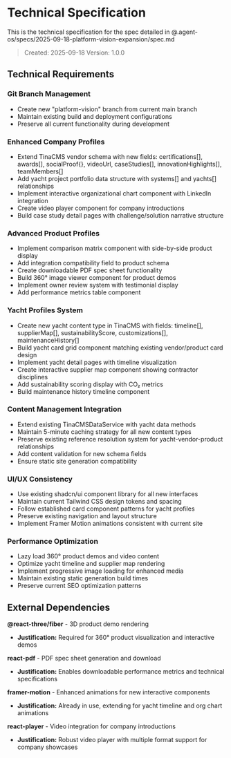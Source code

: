 # Technical Specification

This is the technical specification for the spec detailed in @.agent-os/specs/2025-09-18-platform-vision-expansion/spec.md

> Created: 2025-09-18
> Version: 1.0.0

## Technical Requirements

### Git Branch Management
- Create new "platform-vision" branch from current main branch
- Maintain existing build and deployment configurations
- Preserve all current functionality during development

### Enhanced Company Profiles
- Extend TinaCMS vendor schema with new fields: certifications[], awards[], socialProof{}, videoUrl, caseStudies[], innovationHighlights[], teamMembers[]
- Add yacht project portfolio data structure with systems[] and yachts[] relationships
- Implement interactive organizational chart component with LinkedIn integration
- Create video player component for company introductions
- Build case study detail pages with challenge/solution narrative structure

### Advanced Product Profiles
- Implement comparison matrix component with side-by-side product display
- Add integration compatibility field to product schema
- Create downloadable PDF spec sheet functionality
- Build 360° image viewer component for product demos
- Implement owner review system with testimonial display
- Add performance metrics table component

### Yacht Profiles System
- Create new yacht content type in TinaCMS with fields: timeline[], supplierMap[], sustainabilityScore, customizations[], maintenanceHistory[]
- Build yacht card grid component matching existing vendor/product card design
- Implement yacht detail pages with timeline visualization
- Create interactive supplier map component showing contractor disciplines
- Add sustainability scoring display with CO₂ metrics
- Build maintenance history timeline component

### Content Management Integration
- Extend existing TinaCMSDataService with yacht data methods
- Maintain 5-minute caching strategy for all new content types
- Preserve existing reference resolution system for yacht-vendor-product relationships
- Add content validation for new schema fields
- Ensure static site generation compatibility

### UI/UX Consistency
- Use existing shadcn/ui component library for all new interfaces
- Maintain current Tailwind CSS design tokens and spacing
- Follow established card component patterns for yacht profiles
- Preserve existing navigation and layout structure
- Implement Framer Motion animations consistent with current site

### Performance Optimization
- Lazy load 360° product demos and video content
- Optimize yacht timeline and supplier map rendering
- Implement progressive image loading for enhanced media
- Maintain existing static generation build times
- Preserve current SEO optimization patterns

## External Dependencies

**@react-three/fiber** - 3D product demo rendering
- **Justification:** Required for 360° product visualization and interactive demos

**react-pdf** - PDF spec sheet generation and download
- **Justification:** Enables downloadable performance metrics and technical specifications

**framer-motion** - Enhanced animations for new interactive components
- **Justification:** Already in use, extending for yacht timeline and org chart animations

**react-player** - Video integration for company introductions
- **Justification:** Robust video player with multiple format support for company showcases